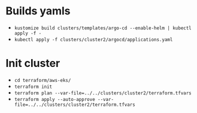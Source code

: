 # Builds yamls

- `kustomize build clusters/templates/argo-cd --enable-helm | kubectl apply -f -`  
- `kubectl apply -f clusters/cluster2/argocd/applications.yaml`  

# Init cluster

- `cd terraform/aws-eks/`   
- `terraform init`  
- `terraform plan --var-file=../../clusters/cluster2/terraform.tfvars`
- `terraform apply --auto-approve --var-file=../../clusters/cluster2/terraform.tfvars`

